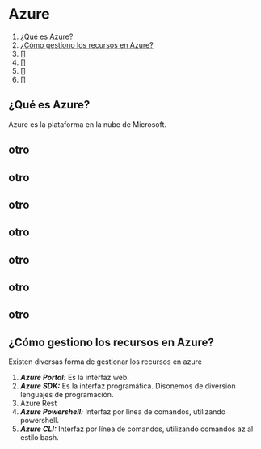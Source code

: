 # Azure  

1. [¿Qué es Azure?](#Qué-es-Azure)
2. [¿Cómo gestiono los recursos en Azure?](#faq2)
3. []
4. []
5. []
6. []




## ¿Qué es Azure?

Azure es la plataforma en la nube de Microsoft.


## otro




## otro




## otro




## otro




## otro




## otro




## otro



## <a name="#faq2">¿Cómo gestiono los recursos en Azure?</a>

Existen diversas forma de gestionar los recursos en azure
1. ***Azure Portal:*** Es la interfaz web.
2. ***Azure SDK:*** Es la interfaz programática. Disonemos de diversion lenguajes de programación.
3. Azure Rest
4. ***Azure Powershell:*** Interfaz por línea de comandos, utilizando powershell.
5. ***Azure CLI:*** Interfaz por línea de comandos, utilizando comandos az al estilo bash.
